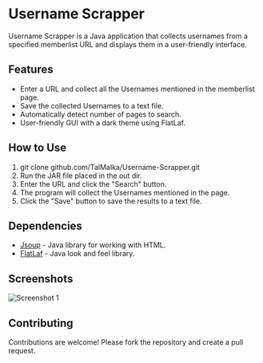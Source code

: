 # Username Scrapper

Username Scrapper is a Java application that collects usernames from a specified memberlist URL and displays them in a user-friendly interface.

## Features

- Enter a URL and collect all the Usernames mentioned in the memberlist page.
- Save the collected Usernames to a text file.
- Automatically detect number of pages to search.
- User-friendly GUI with a dark theme using FlatLaf.


## How to Use

1. git clone github.com/TalMaIka/Username-Scrapper.git
2. Run the JAR file placed in the out dir.
3. Enter the URL and click the "Search" button.
4. The program will collect the Usernames mentioned in the page.
5. Click the "Save" button to save the results to a text file.

## Dependencies

- [Jsoup](https://jsoup.org/) - Java library for working with HTML.
- [FlatLaf](https://www.formdev.com/flatlaf/) - Java look and feel library.

## Screenshots

![Screenshot 1](screenshot1.png)

## Contributing

Contributions are welcome! Please fork the repository and create a pull request.

